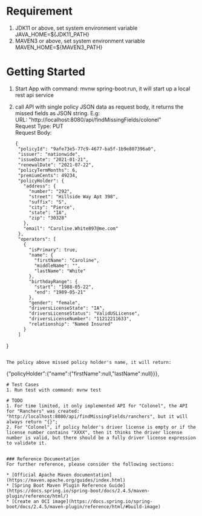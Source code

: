 # Requirement
1. JDK11 or above, set system environment variable JAVA_HOME=${JDK11_PATH}
2. MAVEN3 or above, set system environment variable MAVEN_HOME=${MAVEN3_PATH}

# Getting Started
1. Start App with command: mvnw spring-boot:run, it will start up a local rest api service
2. call API with single policy JSON data as request body, it returns the missed fields as JSON string.
  E.g:  
   URL: "http://localhost:8080/api/findMissingFields/colonel"  
   Request Type: PUT  
   Request Body:  
   
   ```
   {
    "policyId": "9afe73e5-77c9-4677-ba5f-1b9e807396a0",
    "issuer": "nationwide",
    "issueDate": "2021-01-21",
    "renewalDate": "2021-07-22",
    "policyTermMonths": 6,
    "premiumCents": 49234,
    "policyHolder": {
      "address": {
        "number": "292",
        "street": "Hillside Way Apt 398",
        "suffix": "S",
        "city": "Pierce",
        "state": "IA",
        "zip": "30328"
      },
      "email": "Caroline.White897@me.com"
    },
    "operators": [
      {
        "isPrimary": true,
        "name": {
          "firstName": "Caroline",
          "middleName": "",
          "lastName": "White"
        },
        "birthdayRange": {
          "start": "1988-05-22",
          "end": "1989-05-21"
        },
        "gender": "female",
        "driversLicenseState": "IA",
        "driversLicenseStatus": "ValidUSLicense",
        "driversLicenseNumber": "11212211633",
        "relationship": "Named Insured"
      }
    ]
  }
  ```
  
  The policy above missed policy holder's name, it will return:
  ```
   {"policyHolder":{"name":{"firstName":null,"lastName":null}}}, 
  ```
# Test Cases
1. Run test with command: mvnw test

# TODO
1. For time limited, it only implemented API for "Colonel", the API for "Ranchers" was created: "http://localhost:8080/api/findMissingFields/ranchers", but it will always return "{}";
2. For "Colonel", if policy holder's driver license is empty or if the license number contains "XXXX", then it thinks the driver license number is valid, but there should be a fully driver license expression to validate it. 


### Reference Documentation
For further reference, please consider the following sections:

* [Official Apache Maven documentation](https://maven.apache.org/guides/index.html)
* [Spring Boot Maven Plugin Reference Guide](https://docs.spring.io/spring-boot/docs/2.4.5/maven-plugin/reference/html/)
* [Create an OCI image](https://docs.spring.io/spring-boot/docs/2.4.5/maven-plugin/reference/html/#build-image)


